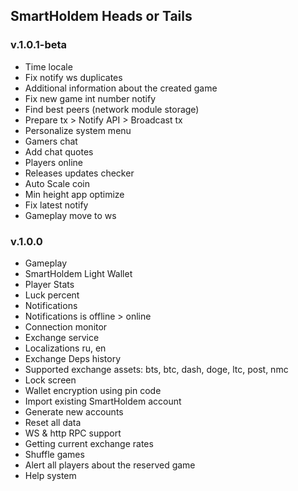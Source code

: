 ## SmartHoldem Heads or Tails

### v.1.0.1-beta

- Time locale
- Fix notify ws duplicates
- Additional information about the created game
- Fix new game int number notify
- Find best peers (network module storage)
- Prepare tx > Notify API > Broadcast tx
- Personalize system menu
- Gamers chat
- Add chat quotes
- Players online
- Releases updates checker
- Auto Scale coin
- Min height app optimize
- Fix latest notify
- Gameplay move to ws

### v.1.0.0

- Gameplay
- SmartHoldem Light Wallet
- Player Stats
- Luck percent
- Notifications
- Notifications is offline > online
- Connection monitor
- Exchange service
- Localizations ru, en
- Exchange Deps history
- Supported exchange assets: bts, btc, dash, doge, ltc, post, nmc
- Lock screen
- Wallet encryption using pin code
- Import existing SmartHoldem account
- Generate new accounts
- Reset all data
- WS & http RPC support
- Getting current exchange rates
- Shuffle games
- Alert all players about the reserved game
- Help system